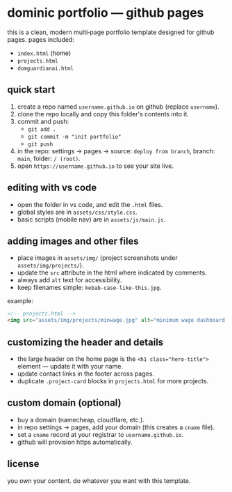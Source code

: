 # dominic portfolio — github pages

this is a clean, modern multi‑page portfolio template designed for github pages. pages included:

- `index.html` (home)
- `projects.html`
- `domguardianai.html`

## quick start

1. create a repo named `username.github.io` on github (replace `username`).
2. clone the repo locally and copy this folder's contents into it.
3. commit and push:  
   - `git add .`  
   - `git commit -m "init portfolio"`  
   - `git push`
4. in the repo: settings → pages → source: `deploy from branch`, branch: `main`, folder: `/ (root)`.
5. open `https://username.github.io` to see your site live.

## editing with vs code

- open the folder in vs code, and edit the `.html` files.
- global styles are in `assets/css/style.css`.
- basic scripts (mobile nav) are in `assets/js/main.js`.

## adding images and other files

- place images in `assets/img/` (project screenshots under `assets/img/projects/`).
- update the `src` attribute in the html where indicated by comments.
- always add `alt` text for accessibility.
- keep filenames simple: `kebab-case-like-this.jpg`.

example:

```html
<!-- projects.html -->
<img src="assets/img/projects/minwage.jpg" alt="minimum wage dashboard screenshot" class="project-image">
```

## customizing the header and details

- the large header on the home page is the `<h1 class="hero-title">` element — update it with your name.
- update contact links in the footer across pages.
- duplicate `.project-card` blocks in `projects.html` for more projects.

## custom domain (optional)

- buy a domain (namecheap, cloudflare, etc.).
- in repo settings → pages, add your domain (this creates a `cname` file).
- set a `cname` record at your registrar to `username.github.io`.
- github will provision https automatically.

## license

you own your content. do whatever you want with this template.
